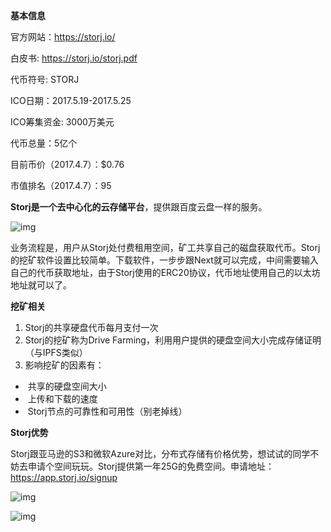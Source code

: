 **基本信息**

官方网站：https://storj.io/

白皮书: https://storj.io/storj.pdf

代币符号: STORJ

ICO日期：2017.5.19-2017.5.25

ICO筹集资金: 3000万美元

代币总量：5亿个

目前币价（2017.4.7）：$0.76

市值排名（2017.4.7）：95

**Storj是一个去中心化的云存储平台**，提供跟百度云盘一样的服务。

![img](https://mmbiz.qpic.cn/mmbiz_png/xejciah3nMYhibmvd7V0JiaibjZBNic4nHHHTU3ka2xq82YoyiaTA7B338ohibuDXShnhD03NoQxZ2L54jAo1A9DdyDhA/640?wx_fmt=png&tp=webp&wxfrom=5&wx_lazy=1)

业务流程是，用户从Storj处付费租用空间，矿工共享自己的磁盘获取代币。Storj的挖矿软件设置比较简单。下载软件，一步步跟Next就可以完成，中间需要输入自己的代币获取地址，由于Storj使用的ERC20协议，代币地址使用自己的以太坊地址就可以了。

**挖矿相关**

1. Storj的共享硬盘代币每月支付一次
2. Storj的挖矿称为Drive Farming，利用用户提供的硬盘空间大小完成存储证明（与IPFS类似）
3. 影响挖矿的因素有：

- ​    共享的硬盘空间大小
- ​    上传和下载的速度
- ​    Storj节点的可靠性和可用性（别老掉线）

**Storj优势**

Storj跟亚马逊的S3和微软Azure对比，分布式存储有价格优势，想试试的同学不妨去申请个空间玩玩。Storj提供第一年25G的免费空间。申请地址：https://app.storj.io/signup

![img](https://mmbiz.qpic.cn/mmbiz_png/xejciah3nMYhibmvd7V0JiaibjZBNic4nHHHTqo7kks1KRJAxVKtvBuPleHGnDnC1oyPQMx27F1ib3GH9XA4nLndb1oA/640?wx_fmt=png&tp=webp&wxfrom=5&wx_lazy=1)

![img](https://mmbiz.qpic.cn/mmbiz_png/xejciah3nMYhibmvd7V0JiaibjZBNic4nHHHTUdHsqvfgriatUN7KPrib9A7kLehUeSvqWtKAKsUKhP9mOf3QoBCh1EpQ/640?wx_fmt=png&tp=webp&wxfrom=5&wx_lazy=1)